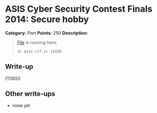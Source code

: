 # ASIS Cyber Security Contest Finals 2014: Secure hobby

**Category:** Pwn
**Points:** 250
**Description:**

> [File](hobby_8524ad2ae5fde9a43d7e6b1956c8099b) is running here:
>
> ```bash
> nc asis-ctf.ir 12439
> ```

## Write-up

(TODO)

## Other write-ups

* none yet
